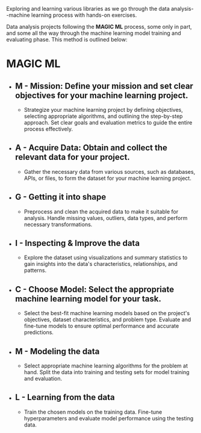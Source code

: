 Exploring and learning various libraries as we go through the data analysis--machine learning process with hands-on exercises.

Data analysis projects following the **MAGIC ML** process, some only in part, and some all the way through the machine learning model training and evaluating phase. This method is outlined below:

# MAGIC ML
- ## **M** - Mission: Define your mission and set clear objectives for your machine learning project.
    - Strategize your machine learning project by defining objectives, selecting appropriate algorithms, and outlining the step-by-step approach. Set clear goals and evaluation metrics to guide the entire process effectively.
- ## **A** - Acquire Data: Obtain and collect the relevant data for your project.
    - Gather the necessary data from various sources, such as databases, APIs, or files, to form the dataset for your machine learning project.
- ## **G** - Getting it into shape
    - Preprocess and clean the acquired data to make it suitable for analysis. Handle missing values, outliers, data types, and perform necessary transformations.
- ## **I** - Inspecting & Improve the data
    - Explore the dataset using visualizations and summary statistics to gain insights into the data's characteristics, relationships, and patterns.
- ## **C** - Choose Model: Select the appropriate machine learning model for your task.
    - Select the best-fit machine learning models based on the project's objectives, dataset characteristics, and problem type. Evaluate and fine-tune models to ensure optimal performance and accurate predictions.
- ## **M** - Modeling the data
    - Select appropriate machine learning algorithms for the problem at hand. Split the data into training and testing sets for model training and evaluation.
- ## **L** - Learning from the data
    - Train the chosen models on the training data. Fine-tune hyperparameters and evaluate model performance using the testing data.
